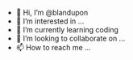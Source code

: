 - 👋 Hi, I’m @blandupon
- 👀 I’m interested in ...
- 🌱 I’m currently learning coding
- 💞️ I’m looking to collaborate on ...
- 📫 How to reach me ...

<!---
blandupon/blandupon is a ✨ special ✨ repository because its `README.md` (this file) appears on your GitHub profile.
You can click the Preview link to take a look at your changes.
--->
